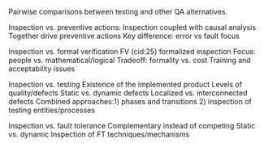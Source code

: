 Pairwise comparisons between testing and other QA alternatives.

Inspection vs. preventive actions:
Inspection coupled with causal analysis
Together drive preventive actions
Key difference: error vs fault focus

Inspection vs. formal verification
FV (cid:25) formalized inspection
Focus: people vs. mathematical/logical
Tradeoff: formality vs. cost
Training and acceptability issues

Inspection vs. testing
Existence of the implemented product
Levels of quality/defects
Static vs. dynamic defects
Localized vs. interconnected defects
Combined approaches:1) phases and transitions 2) inspection of testing entities/processes

Inspection vs. fault tolerance
Complementary instead of competing
Static vs. dynamic
Inspection of FT techniques/mechanisms
